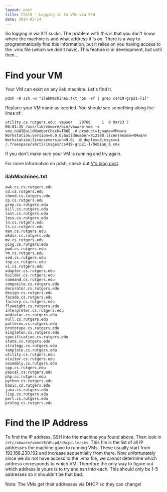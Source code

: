 ```yaml
---
layout: post
title: CS419 - Logging in to VMs via SSH
date: 2014-03-14
---
```


So logging in via X11 sucks. The problem with this is that you don't know where the machine is and what address it is on. There is a way to programmatically find this information, but it relies on you having access to the .vmx file (which we don't have). This feature is in development, but until then...

# Find your VM
Your VM can exist on any ilab machine. Let's find it.

```
pdsh -R ssh -w ^ilabMachines.txt "ps -ef | grep cs419-grp21-[1]"
```

Replace your VM name as needed. You should see something along the lines of:

```
utility.cs.rutgers.edu: vmuser   20766     1  0 Mar23 ?        00:01:35 /usr/lib/vmware/bin/vmware-vmx -s vmx.noUIBuildNumberCheck=TRUE -# product=1;name=VMware Workstation;version=9.0.0;buildnumber=812388;licensename=VMware Workstation;licenseversion=9.0; -@ duplex=3;msgs=ui /.freespace/vmctl/images/cs419-grp21-1/Debian_6.vmx
```

If you don't make sure your VM is running and try again.

For more information on pdsh, check out [V's blog post](http://vverma.net/use-pdsh-to-shell-into-multiple-hosts.html).

### ilabMachines.txt

```
awk.cs.cs.rutgers.edu
cd.cs.rutgers.edu
chmod.cs.rutgers.edu
cp.cs.rutgers.edu
grep.cs.rutgers.edu
kill.cs.rutgers.edu
last.cs.rutgers.edu
less.cs.rutgers.edu
ln.cs.rutgers.edu
ls.cs.rutgers.edu
man.cs.rutgers.edu
mkdir.cs.rutgers.edu
mv.cs.rutgers.edu
ping.cs.rutgers.edu
pwd.cs.rutgers.edu
rm.cs.rutgers.edu
sed.cs.rutgers.edu
top.cs.rutgers.edu
vi.cs.rutgers.edu
adapter.cs.rutgers.edu
builder.cs.rutgers.edu
command.cs.rutgers.edu
composite.cs.rutgers.edu
decorator.cs.rutgers.edu
design.cs.rutgers.edu
facade.cs.rutgers.edu
factory.cs.rutgers.edu
flyweight.cs.rutgers.edu
interpreter.cs.rutgers.edu
mediator.cs.rutgers.edu
null.cs.rutgers.edu
patterns.cs.rutgers.edu
prototype.cs.rutgers.edu
singleton.cs.rutgers.edu
specification.cs.rutgers.edu
state.cs.rutgers.edu
strategy.cs.rutgers.edu
template.cs.rutgers.edu
utility.cs.rutgers.edu
visitor.cs.rutgers.edu
assembly.cs.rutgers.edu
cpp.cs.rutgers.edu
pascal.cs.rutgers.edu
php.cs.rutgers.edu
python.cs.rutgers.edu
basic.cs.rutgers.edu
java.cs.rutgers.edu
lisp.cs.rutgers.edu
perl.cs.rutgers.edu
prolog.cs.rutgers.edu
```

# Find the IP Address
To find the IP address, SSH into the machine you found above. Then look in `/etc/vmware/vmnet8/dhcpd/dhcpd.leases`. This file is the list of all IP addresses the machine gave to running VMs. These usually start from 192.168.230.192 and increase sequentially from there. Now unfortunately since we do not have access to the .vmx file, we cannot determine which address corresponds to which VM. Therefore the only way to figure out which address is yours is to try and ssh into each. This should only be 1-5 addresses so it shouldn't be that bad.

Note: The VMs get their addresses via DHCP so they can change!
